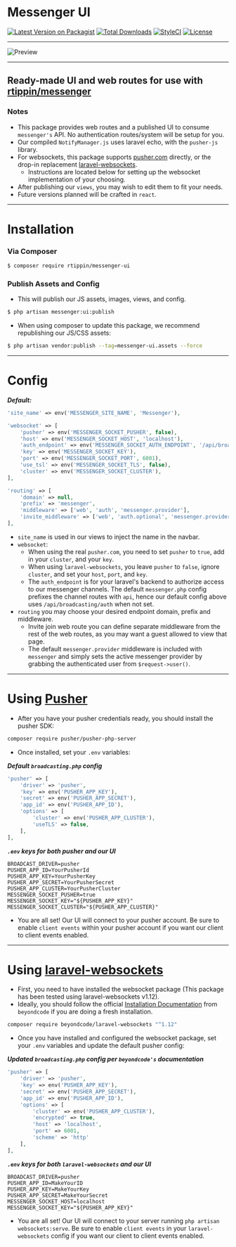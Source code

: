 # Messenger UI

[![Latest Version on Packagist][ico-version]][link-packagist]
[![Total Downloads][ico-downloads]][link-downloads]
[![StyleCI][ico-styleci]][link-styleci]
[![License][ico-license]][link-license]

---

![Preview](https://raw.githubusercontent.com/RTippin/messenger/1.x/docs/images/image1.png?raw=true)

---

## Ready-made UI and web routes for use with [rtippin/messenger][link-messenger]

### Notes
- This package provides web routes and a published UI to consume `messenger's` API. No authentication routes/system will be setup for you.
- Our compiled `NotifyManager.js` uses laravel echo, with the `pusher-js` library. 
- For websockets, this package supports [pusher.com][link-pusher] directly, or the drop-in replacement [laravel-websockets][link-laravel-websockets].
  - Instructions are located below for setting up the websocket implementation of your choosing.
- After publishing our `views`, you may wish to edit them to fit your needs.
- Future versions planned will be crafted in `react`.

---

# Installation

### Via Composer

``` bash
$ composer require rtippin/messenger-ui
```

### Publish Assets and Config
- This will publish our JS assets, images, views, and config.
```bash
$ php artisan messenger:ui:publish
```
- When using composer to update this package, we recommend republishing our JS/CSS assets:
```bash
$ php artisan vendor:publish --tag=messenger-ui.assets --force
```

---

# Config

***Default:***

```php
'site_name' => env('MESSENGER_SITE_NAME', 'Messenger'),

'websocket' => [
    'pusher' => env('MESSENGER_SOCKET_PUSHER', false),
    'host' => env('MESSENGER_SOCKET_HOST', 'localhost'),
    'auth_endpoint' => env('MESSENGER_SOCKET_AUTH_ENDPOINT', '/api/broadcasting/auth'),
    'key' => env('MESSENGER_SOCKET_KEY'),
    'port' => env('MESSENGER_SOCKET_PORT', 6001),
    'use_tsl' => env('MESSENGER_SOCKET_TLS', false),
    'cluster' => env('MESSENGER_SOCKET_CLUSTER'),
],

'routing' => [
    'domain' => null,
    'prefix' => 'messenger',
    'middleware' => ['web', 'auth', 'messenger.provider'],
    'invite_middleware' => ['web', 'auth.optional', 'messenger.provider'],
],
```
- `site_name` is used in our views to inject the name in the navbar.
- `websocket`:
  - When using the real `pusher.com`, you need to set `pusher` to `true`, add in your `cluster`, and your `key`.
  - When using `laravel-websockets`, you leave `pusher` to `false`, ignore `cluster`, and set your `host`, `port`, and `key`.
  - The `auth_endpoint` is for your laravel's backend to authorize access to our messenger channels. The default `messenger.php` config prefixes the channel routes with `api`, hence our default config above uses `/api/broadcasting/auth` when not set.
- `routing` you may choose your desired endpoint domain, prefix and middleware.
  - Invite join web route you can define separate middleware from the rest of the web routes, as you may want a guest allowed to view that page.
  - The default `messenger.provider` middleware is included with `messenger` and simply sets the active messenger provider by grabbing the authenticated user from `$request->user()`.

---

# Using [Pusher][link-pusher]
- After you have your pusher credentials ready, you should install the pusher SDK:

```bash
composer require pusher/pusher-php-server
```

- Once installed, set your `.env` variables:

***Default `broadcasting.php` config***

```php
'pusher' => [
    'driver' => 'pusher',
    'key' => env('PUSHER_APP_KEY'),
    'secret' => env('PUSHER_APP_SECRET'),
    'app_id' => env('PUSHER_APP_ID'),
    'options' => [
        'cluster' => env('PUSHER_APP_CLUSTER'),
        'useTLS' => false,
    ],
], 
```
***`.env` keys for both pusher and our UI***

```dotenv
BROADCAST_DRIVER=pusher
PUSHER_APP_ID=YourPusherId
PUSHER_APP_KEY=YourPusherKey
PUSHER_APP_SECRET=YourPusherSecret
PUSHER_APP_CLUSTER=YourPusherCluster
MESSENGER_SOCKET_PUSHER=true
MESSENGER_SOCKET_KEY="${PUSHER_APP_KEY}"
MESSENGER_SOCKET_CLUSTER="${PUSHER_APP_CLUSTER}"
```
- You are all set! Our UI will connect to your pusher account. Be sure to enable `client events` within your pusher account if you want our client to client events enabled.

---

# Using [laravel-websockets][link-laravel-websockets]
- First, you need to have installed the websocket package (This package has been tested using laravel-websockets v1.12).
- Ideally, you should follow the official [Installation Documentation][link-laravel-websockets-install] from `beyondcode` if you are doing a fresh installation.

```bash
composer require beyondcode/laravel-websockets "^1.12"
```

- Once you have installed and configured the websocket package, set your `.env` variables and update the default pusher config:

***Updated `broadcasting.php` config per `beyondcode's` documentation***

```php
'pusher' => [
    'driver' => 'pusher',
    'key' => env('PUSHER_APP_KEY'),
    'secret' => env('PUSHER_APP_SECRET'),
    'app_id' => env('PUSHER_APP_ID'),
    'options' => [
        'cluster' => env('PUSHER_APP_CLUSTER'),
        'encrypted' => true,
        'host' => 'localhost',
        'port' => 6001,
        'scheme' => 'http'
    ],
],
```
***`.env` keys for both `laravel-websockets` and our UI***

```dotenv
BROADCAST_DRIVER=pusher
PUSHER_APP_ID=MakeYourID
PUSHER_APP_KEY=MakeYourKey
PUSHER_APP_SECRET=MakeYourSecret
MESSENGER_SOCKET_HOST=localhost
MESSENGER_SOCKET_KEY="${PUSHER_APP_KEY}"
```
- You are all set! Our UI will connect to your server running `php artisan websockets:serve`. Be sure to enable `client events` in your `laravel-websockets` config if you want our client to client events enabled.


[link-messenger]: https://github.com/RTippin/messenger
[link-author]: https://github.com/rtippin
[ico-version]: https://img.shields.io/packagist/v/rtippin/messenger-ui.svg?style=plastic&cacheSeconds=3600
[ico-downloads]: https://img.shields.io/packagist/dt/rtippin/messenger-ui.svg?style=plastic&cacheSeconds=3600
[ico-styleci]: https://styleci.io/repos/379743201/shield?style=plastic&cacheSeconds=3600
[ico-license]: https://img.shields.io/github/license/RTippin/messenger-ui?style=plastic
[link-packagist]: https://packagist.org/packages/rtippin/messenger-ui
[link-downloads]: https://packagist.org/packages/rtippin/messenger-ui
[link-license]: https://packagist.org/packages/rtippin/messenger-ui
[link-styleci]: https://styleci.io/repos/379743201
[link-laravel-websockets]: https://beyondco.de/docs/laravel-websockets/getting-started/introduction
[link-laravel-websockets-install]: https://beyondco.de/docs/laravel-websockets/getting-started/installation
[link-pusher]: https://pusher.com/